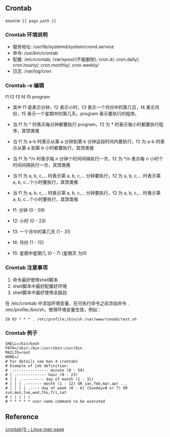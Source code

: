 ## Crontab
source: `{{ page.path }}`

### Crontab 环境说明

* 服务地址: /usr/lib/systemd/system/crond.service
* 命令: /usr/bin/crontab
* 配置: /etc/crontab; /var/spool/(不能删除); cron.d/; cron.daily/; cron.hourly/; cron.monthly/; cron.weekly/
* 日志: /var/log/cron

### Crontab -e 编辑

f1 f2 f3 f4 f5 program

* 其中 f1 是表示分钟，f2 表示小时，f3 表示一个月份中的第几日，f4 表示月份，f5 表示一个星期中的第几天。program 表示要执行的程序。
* 当 f1 为 \* 时表示每分钟都要执行 program，f2 为 * 时表示每小时都要执行程序，其馀类推
* 当 f1 为 a-b 时表示从第 a 分钟到第 b 分钟这段时间内要执行，f2 为 a-b 时表示从第 a 到第 b 小时都要执行，其馀类推
* 当 f1 为 \*/n 时表示每 n 分钟个时间间隔执行一次，f2 为 \*/n 表示每 n 小时个时间间隔执行一次，其馀类推
* 当 f1 为 a, b, c,... 时表示第 a, b, c,... 分钟要执行，f2 为 a, b, c,... 时表示第 a, b, c...个小时要执行，其馀类推
* 当 f1 为 a, b, c,... 时表示第 a, b, c,... 分钟要执行，f2 为 a, b, c,... 时表示第 a, b, c...个小时要执行，其馀类推

* f1: 分钟 (0 - 59)
* f2: 小时 (0 - 23)
* f3: 一个月中的第几天 (1 - 31)
* f4: 月份 (1 - 12) 
* f5: 星期中星期几 (0 - 7) (星期天 为0)

### Crontab 注意事项

1. 命令最好使用shell脚本
2. shell脚本中最好配置好环境
3. shell脚本中最好使用全路劲

在 /etc/crontab 中添加环境变量，在可执行命令之前添加命令 . /etc/profile;/bin/sh，使得环境变量生效，例如：

    20 03 * * * . /etc/profile;/bin/sh /var/www/runoob/test.sh

### Crontab 例子

    SHELL=/bin/bash
    PATH=/sbin:/bin:/usr/sbin:/usr/bin
    MAILTO=root
    HOME=/
    # For details see man 4 crontabs
    # Example of job definition:
    # .---------------- minute (0 - 59)
    # | .------------- hour (0 - 23)
    # | | .---------- day of month (1 - 31)
    # | | | .------- month (1 - 12) OR jan,feb,mar,apr ...
    # | | | | .---- day of week (0 - 6) (Sunday=0 or 7) OR sun,mon,tue,wed,thu,fri,sat
    # | | | | |
    # * * * * * user-name command to be executed

## Reference
[crontab(1) - Linux man page](https://linux.die.net/man/1/crontab)  
